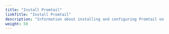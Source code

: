 ```yaml
---
title: "Install Promtail"
linkTitle: "Install Promtail"
description: "Information about installing and configuring Promtail on the Application Server(s)."
weight: 50
---
```

